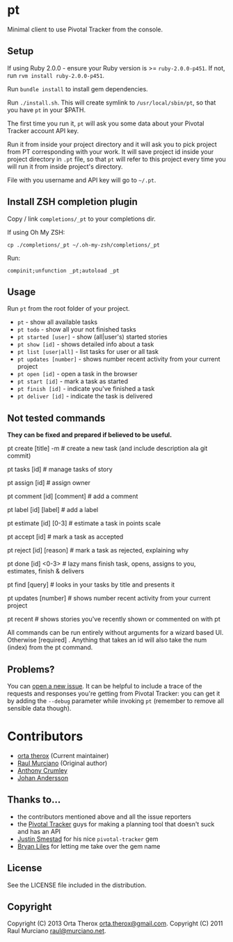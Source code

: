 # pt

Minimal client to use Pivotal Tracker from the console.

## Setup
If using Ruby 2.0.0 - ensure your Ruby version is >= `ruby-2.0.0-p451`. If not, run `rvm install ruby-2.0.0-p451`.

Run `bundle install` to install gem dependencies.

Run `./install.sh`. This will create symlink to `/usr/local/sbin/pt`, so that you have `pt` in your $PATH.

The first time you run it, `pt` will ask you some data about your Pivotal Tracker account API key.

Run it from inside your project directory and it will ask you to pick project from PT corresponding with your work. It will save project id inside your project directory in `.pt` file, so that `pt` will refer to this project every time you will run it from inside project's directory.

File with you username and API key will go to `~/.pt`.

## Install ZSH completion plugin

Copy / link `completions/_pt` to your completions dir.

If using Oh My ZSH:

	cp ./completions/_pt ~/.oh-my-zsh/completions/_pt

Run:

	compinit;unfunction _pt;autoload _pt

## Usage

Run `pt` from the root folder of your project.

- `pt` - show all available tasks
- `pt todo` - show all your not finished tasks
- `pt started [user]` - show (all|user's) started stories
- `pt show [id]` - shows detailed info about a task
- `pt list [user|all]` - list tasks for user or all task
- `pt updates [number]` - shows number recent activity from your current project
- `pt open [id]` - open a task in the browser
- `pt start [id]` - mark a task as started
- `pt finish [id]` - indicate you've finished a task
- `pt deliver [id]` - indicate the task is delivered



## Not tested commands

**They can be fixed and prepared if believed to be useful.**

pt create    [title] <owner> <type> -m     # create a new task (and include description ala git commit)


pt tasks     [id]                          # manage tasks of story

pt assign    [id] <owner>                  # assign owner

pt comment   [id] [comment]                # add a comment

pt label     [id] [label]                  # add a label

pt estimate  [id] [0-3]                    # estimate a task in points scale




pt accept    [id]                          # mark a task as accepted

pt reject    [id] [reason]                 # mark a task as rejected, explaining why

pt done      [id]  <0-3> <comment>         # lazy mans finish task, opens, assigns to you, estimates, finish & delivers

pt find      [query]                       # looks in your tasks by title and presents it

pt updates   [number]                      # shows number recent activity from your current project

pt recent                                  # shows stories you've recently shown or commented on with pt

All commands can be run entirely without arguments for a wizard based UI. Otherwise [required] <optional>.
Anything that takes an id will also take the num (index) from the pt command.

## Problems?

You can [open a new issue](https://github.com/raul/pt/issues/new). It can be helpful to include a trace of the requests and responses you're getting from Pivotal Tracker: you can get it by adding the `--debug` parameter while invoking `pt` (remember to remove all sensible data though).

# Contributors
- [orta therox](http://orta.github.com) (Current maintainer)
- [Raul Murciano](http://raul.murciano.net) (Original author)
- [Anthony Crumley](https://github.com/craftycode)
- [Johan Andersson](http://johan.andersson.net)

## Thanks to...
- the contributors mentioned above and all the issue reporters
- the [Pivotal Tracker](https://www.pivotaltracker.com) guys for making a planning tool that doesn't suck and has an API
- [Justin Smestad](https://github.com/jsmestad) for his nice `pivotal-tracker` gem
- [Bryan Liles](http://smartic.us/) for letting me take over the gem name

## License
See the LICENSE file included in the distribution.

## Copyright
Copyright (C) 2013 Orta Therox <orta.therox@gmail.com>.
Copyright (C) 2011 Raul Murciano <raul@murciano.net>.
